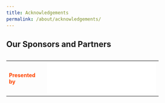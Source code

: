 ```yaml
---
title: Acknowledgements
permalink: /about/acknowledgements/
---
```


## Our Sponsors and Partners
<table>
<table style="width:80%">
<tr>
  <td>
      <font color="orangered"><b>Presented by</b></font>
      <br>
  </td>
  <td>
     <a href="http://www.ura.gov.sg"> <img src="/images/URALogo.svg" /></a>
    </td>
    </td>
  </tr>
